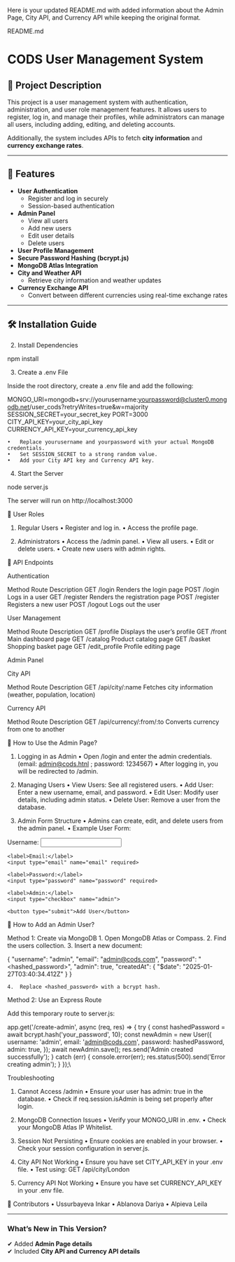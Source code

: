 Here is your updated README.md with added information about the Admin Page, City API, and Currency API while keeping the original format.

README.md

# CODS User Management System

## 📌 Project Description
This project is a user management system with authentication, administration, and user role management features. It allows users to register, log in, and manage their profiles, while administrators can manage all users, including adding, editing, and deleting accounts.

Additionally, the system includes APIs to fetch **city information** and **currency exchange rates**.

---

## 🚀 Features
- **User Authentication**
  - Register and log in securely
  - Session-based authentication
- **Admin Panel**
  - View all users
  - Add new users
  - Edit user details
  - Delete users
- **User Profile Management**
- **Secure Password Hashing (bcrypt.js)**
- **MongoDB Atlas Integration**
- **City and Weather API**
  - Retrieve city information and weather updates
- **Currency Exchange API**
  - Convert between different currencies using real-time exchange rates

---

## 🛠️ Installation Guide


2. Install Dependencies

npm install

3. Create a .env File

Inside the root directory, create a .env file and add the following:

MONGO_URI=mongodb+srv://yourusername:yourpassword@cluster0.mongodb.net/user_cods?retryWrites=true&w=majority
SESSION_SECRET=your_secret_key
PORT=3000
CITY_API_KEY=your_city_api_key
CURRENCY_API_KEY=your_currency_api_key

	•	Replace yourusername and yourpassword with your actual MongoDB credentials.
	•	Set SESSION_SECRET to a strong random value.
	•	Add your City API key and Currency API key.

4. Start the Server

node server.js

The server will run on http://localhost:3000

📌 User Roles

1. Regular Users
	•	Register and log in.
	•	Access the profile page.

2. Administrators
	•	Access the /admin panel.
	•	View all users.
	•	Edit or delete users.
	•	Create new users with admin rights.

📌 API Endpoints

Authentication

Method	Route	Description
GET	/login	Renders the login page
POST	/login	Logs in a user
GET	/register	Renders the registration page
POST	/register	Registers a new user
POST	/logout	Logs out the user

User Management

Method	Route	Description
GET	/profile	Displays the user’s profile
GET	/front	Main dashboard page
GET	/catalog	Product catalog page
GET	/basket	Shopping basket page
GET	/edit_profile	Profile editing page

Admin Panel


City API

Method	Route	Description
GET	/api/city/:name	Fetches city information (weather, population, location)

Currency API

Method	Route	Description
GET	/api/currency/:from/:to	Converts currency from one to another

📌 How to Use the Admin Page?

1. Logging in as Admin
	•	Open /login and enter the admin credentials. (email: admin@cods.htnl ; password: 1234567)
	•	After logging in, you will be redirected to /admin.

2. Managing Users
	•	View Users: See all registered users.
	•	Add User: Enter a new username, email, and password.
	•	Edit User: Modify user details, including admin status.
	•	Delete User: Remove a user from the database.

3. Admin Form Structure
	•	Admins can create, edit, and delete users from the admin panel.
	•	Example User Form:

<form action="/admin/add" method="POST">
    <label>Username:</label>
    <input type="text" name="username" required>
    
    <label>Email:</label>
    <input type="email" name="email" required>

    <label>Password:</label>
    <input type="password" name="password" required>
    
    <label>Admin:</label>
    <input type="checkbox" name="admin">
    
    <button type="submit">Add User</button>
</form>

📌 How to Add an Admin User?

Method 1: Create via MongoDB
	1.	Open MongoDB Atlas or Compass.
	2.	Find the users collection.
	3.	Insert a new document:

{
    "username": "admin",
    "email": "admin@cods.com",
    "password": "<hashed_password>",
    "admin": true,
    "createdAt": { "$date": "2025-01-27T03:40:34.412Z" }
}

	4.	Replace <hashed_password> with a bcrypt hash.

Method 2: Use an Express Route

Add this temporary route to server.js:

app.get('/create-admin', async (req, res) => {
    try {
        const hashedPassword = await bcrypt.hash('your_password', 10);
        const newAdmin = new User({
            username: 'admin',
            email: 'admin@cods.com',
            password: hashedPassword,
            admin: true,
        });
        await newAdmin.save();
        res.send('Admin created successfully');
    } catch (err) {
        console.error(err);
        res.status(500).send('Error creating admin');
    }
});\

 Troubleshooting

1. Cannot Access /admin
	•	Ensure your user has admin: true in the database.
	•	Check if req.session.isAdmin is being set properly after login.

2. MongoDB Connection Issues
	•	Verify your MONGO_URI in .env.
	•	Check your MongoDB Atlas IP Whitelist.

3. Session Not Persisting
	•	Ensure cookies are enabled in your browser.
	•	Check your session configuration in server.js.

4. City API Not Working
	•	Ensure you have set CITY_API_KEY in your .env file.
	•	Test using: GET /api/city/London

5. Currency API Not Working
	•	Ensure you have set CURRENCY_API_KEY in your .env file.

👥 Contributors
	•	Ussurbayeva Inkar
  •	Ablanova Dariya
  •	Alpieva Leila


---

### **What’s New in This Version?**
✔ Added **Admin Page details**  
✔ Included **City API and Currency API details**  
